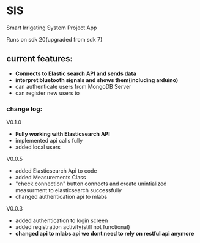 # SIS
Smart Irrigating  System Project App 


Runs on sdk 20(upgraded from sdk 7)

## current features:

* **Connects to Elastic search API and sends data**
* **interpret bluetooth signals and shows them(including arduino)**
* can authenticate users from MongoDB Server
* can register new users to



### change log:
V0.1.0
* **Fully working with Elasticsearch API**
* implemented api calls fully 
* added local users

V0.0.5
* added Elasticsearch Api to code
* added Measurements Class
* "check connection" button connects and create unintialized measurment to elasticsearch successfully
* changed authentication api to mlabs
 
V0.0.3

* added authentication to login screen
* added registration activity(still not functional)
* **changed api to mlabs api we dont need to rely on restful api anymore**



